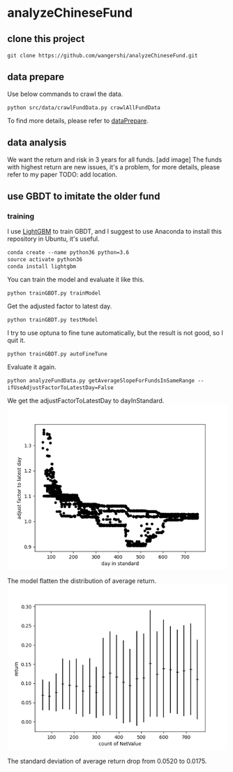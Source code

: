 # analyzeChineseFund

## clone this project
```
git clone https://github.com/wangershi/analyzeChineseFund.git
```

## data prepare

Use below commands to crawl the data.
```
python src/data/crawlFundData.py crawlAllFundData
```

To find more details, please refer to [dataPrepare](doc/dataPrepare.md).

## data analysis

We want the return and risk in 3 years for all funds.
[add image]
The funds with highest return are new issues, it's a problem, for more details, please refer to my paper TODO: add location.



## use GBDT to imitate the older fund
### training

I use [LightGBM](https://github.com/microsoft/LightGBM) to train GBDT, and I suggest to use Anaconda to install this repository in Ubuntu, it's useful.
```linux
conda create --name python36 python=3.6
source activate python36
conda install lightgbm
```

You can train the model and evaluate it like this.
```
python trainGBDT.py trainModel
```

Get the adjusted factor to latest day.
```
python trainGBDT.py testModel
```

I try to use optuna to fine tune automatically, but the result is not good, so I quit it.
```
python trainGBDT.py autoFineTune
```

Evaluate it again.
```
python analyzeFundData.py getAverageSlopeForFundsInSameRange --ifUseAdjustFactorToLatestDay=False
```

We get the adjustFactorToLatestDay to dayInStandard.
![adjust_factor_in_testing](image/adjust_factor_in_testing.png)

The model flatten the distribution of average return.
![averageReturn_30_useAdjustFactor](image/averageReturn_30_useAdjustFactor.png)

The standard deviation of average return drop from 0.0520 to 0.0175.